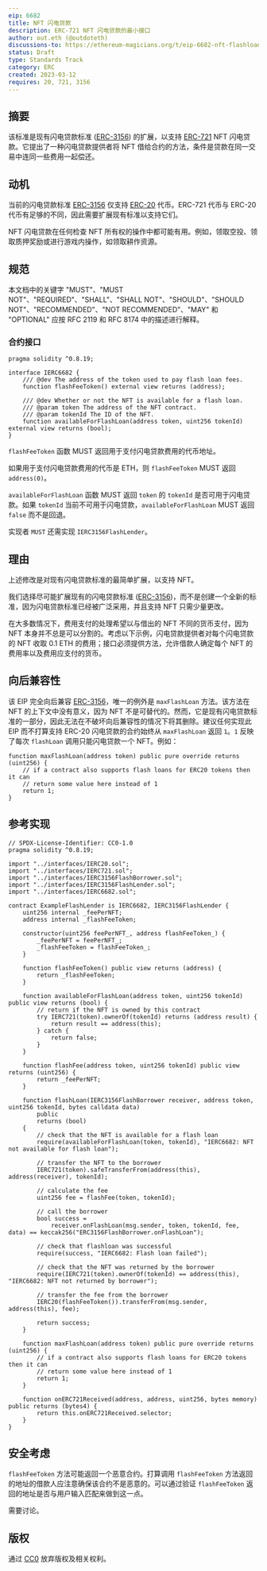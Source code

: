 ```yaml
---
eip: 6682
title: NFT 闪电贷款
description: ERC-721 NFT 闪电贷款的最小接口
author: out.eth (@outdoteth)
discussions-to: https://ethereum-magicians.org/t/eip-6682-nft-flashloans/13294
status: Draft
type: Standards Track
category: ERC
created: 2023-03-12
requires: 20, 721, 3156
---
```


## 摘要

该标准是现有闪电贷款标准 ([ERC-3156](./eip-3156.md)) 的扩展，以支持 [ERC-721](./eip-721.md) NFT 闪电贷款。它提出了一种闪电贷款提供者将 NFT 借给合约的方法，条件是贷款在同一交易中连同一些费用一起偿还。

## 动机

当前的闪电贷款标准 [ERC-3156](./eip-3156.md) 仅支持 [ERC-20](./erc-20.md) 代币。ERC-721 代币与 ERC-20 代币有足够的不同，因此需要扩展现有标准以支持它们。

NFT 闪电贷款在任何检查 NFT 所有权的操作中都可能有用。例如，领取空投、领取质押奖励或进行游戏内操作，如领取耕作资源。

## 规范

本文档中的关键字 "MUST"、"MUST NOT"、"REQUIRED"、"SHALL"、"SHALL NOT"、"SHOULD"、"SHOULD NOT"、"RECOMMENDED"、"NOT RECOMMENDED"、"MAY" 和 "OPTIONAL" 应按 RFC 2119 和 RFC 8174 中的描述进行解释。

### 合约接口

```solidity
pragma solidity ^0.8.19;

interface IERC6682 {
    /// @dev The address of the token used to pay flash loan fees.
    function flashFeeToken() external view returns (address);

    /// @dev Whether or not the NFT is available for a flash loan.
    /// @param token The address of the NFT contract.
    /// @param tokenId The ID of the NFT.
    function availableForFlashLoan(address token, uint256 tokenId) external view returns (bool);
}
```

`flashFeeToken` 函数 MUST 返回用于支付闪电贷款费用的代币地址。

如果用于支付闪电贷款费用的代币是 ETH，则 `flashFeeToken` MUST 返回 `address(0)`。

`availableForFlashLoan` 函数 MUST 返回 `token` 的 `tokenId` 是否可用于闪电贷款。如果 `tokenId` 当前不可用于闪电贷款，`availableForFlashLoan` MUST 返回 `false` 而不是回退。

实现者 `MUST` 还需实现 `IERC3156FlashLender`。

## 理由

上述修改是对现有闪电贷款标准的最简单扩展，以支持 NFT。

我们选择尽可能扩展现有的闪电贷款标准 ([ERC-3156](./eip-3156.md))，而不是创建一个全新的标准，因为闪电贷款标准已经被广泛采用，并且支持 NFT 只需少量更改。

在大多数情况下，费用支付的处理希望以与借出的 NFT 不同的货币支付，因为 NFT 本身并不总是可以分割的。考虑以下示例，闪电贷款提供者对每个闪电贷款的 NFT 收取 0.1 ETH 的费用；接口必须提供方法，允许借款人确定每个 NFT 的费用率以及费用应支付的货币。

## 向后兼容性

该 EIP 完全向后兼容 [ERC-3156](./eip-3156.md)，唯一的例外是 `maxFlashLoan` 方法。该方法在 NFT 的上下文中没有意义，因为 NFT 不是可替代的。然而，它是现有闪电贷款标准的一部分，因此无法在不破坏向后兼容性的情况下将其删除。建议任何实现此 EIP 而不打算支持 ERC-20 闪电贷款的合约始终从 `maxFlashLoan` 返回 `1`。`1` 反映了每次 `flashLoan` 调用只能闪电贷款一个 NFT。例如：

```solidity
function maxFlashLoan(address token) public pure override returns (uint256) {
    // if a contract also supports flash loans for ERC20 tokens then it can
    // return some value here instead of 1
    return 1;
}
```

## 参考实现

```solidity
// SPDX-License-Identifier: CC0-1.0
pragma solidity ^0.8.19;

import "../interfaces/IERC20.sol";
import "../interfaces/IERC721.sol";
import "../interfaces/IERC3156FlashBorrower.sol";
import "../interfaces/IERC3156FlashLender.sol";
import "../interfaces/IERC6682.sol";

contract ExampleFlashLender is IERC6682, IERC3156FlashLender {
    uint256 internal _feePerNFT;
    address internal _flashFeeToken;

    constructor(uint256 feePerNFT_, address flashFeeToken_) {
        _feePerNFT = feePerNFT_;
        _flashFeeToken = flashFeeToken_;
    }

    function flashFeeToken() public view returns (address) {
        return _flashFeeToken;
    }

    function availableForFlashLoan(address token, uint256 tokenId) public view returns (bool) {
        // return if the NFT is owned by this contract
        try IERC721(token).ownerOf(tokenId) returns (address result) {
            return result == address(this);
        } catch {
            return false;
        }
    }

    function flashFee(address token, uint256 tokenId) public view returns (uint256) {
        return _feePerNFT;
    }

    function flashLoan(IERC3156FlashBorrower receiver, address token, uint256 tokenId, bytes calldata data)
        public
        returns (bool)
    {
        // check that the NFT is available for a flash loan
        require(availableForFlashLoan(token, tokenId), "IERC6682: NFT not available for flash loan");

        // transfer the NFT to the borrower
        IERC721(token).safeTransferFrom(address(this), address(receiver), tokenId);

        // calculate the fee
        uint256 fee = flashFee(token, tokenId);

        // call the borrower
        bool success =
            receiver.onFlashLoan(msg.sender, token, tokenId, fee, data) == keccak256("ERC3156FlashBorrower.onFlashLoan");

        // check that flashloan was successful
        require(success, "IERC6682: Flash loan failed");
        
        // check that the NFT was returned by the borrower
        require(IERC721(token).ownerOf(tokenId) == address(this), "IERC6682: NFT not returned by borrower");

        // transfer the fee from the borrower
        IERC20(flashFeeToken()).transferFrom(msg.sender, address(this), fee);

        return success;
    }

    function maxFlashLoan(address token) public pure override returns (uint256) {
        // if a contract also supports flash loans for ERC20 tokens then it can
        // return some value here instead of 1
        return 1;
    }

    function onERC721Received(address, address, uint256, bytes memory) public returns (bytes4) {
        return this.onERC721Received.selector;
    }
}
```

## 安全考虑

`flashFeeToken` 方法可能返回一个恶意合约。打算调用 `flashFeeToken` 方法返回的地址的借款人应注意确保该合约不是恶意的。可以通过验证 `flashFeeToken` 返回的地址是否与用户输入匹配来做到这一点。

需要讨论。

## 版权

通过 [CC0](../LICENSE.md) 放弃版权及相关权利。